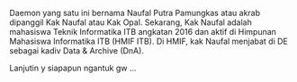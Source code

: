   Daemon yang satu ini bernama Naufal Putra Pamungkas atau akrab dipanggil Kak Naufal atau Kak Opal. Sekarang, Kak Naufal adalah mahasiswa Teknik Informatika ITB angkatan 2016 dan aktif di Himpunan Mahasiswa Informatika ITB (HMIF ITB). Di HMIF, kak Naufal menjabat di DE sebagai kadiv Data & Archive (DnA).
  
  Lanjutin y siapapun ngantuk gw ...
